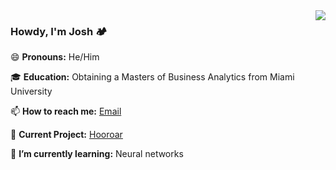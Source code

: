 <img align='right' src="https://github-readme-stats.vercel.app/api?username=joshuaferr1s&show_icons=true">

### Howdy, I'm Josh 🏕️

😄 **Pronouns:** He/Him

🎓 **Education:** Obtaining a Masters of Business Analytics from Miami University

📫 **How to reach me:** [Email](mailto:jajjferris.com)

🚧 **Current Project:** [Hooroar](https://github.com/Hooroar)

🌱 **I’m currently learning:** Neural networks
